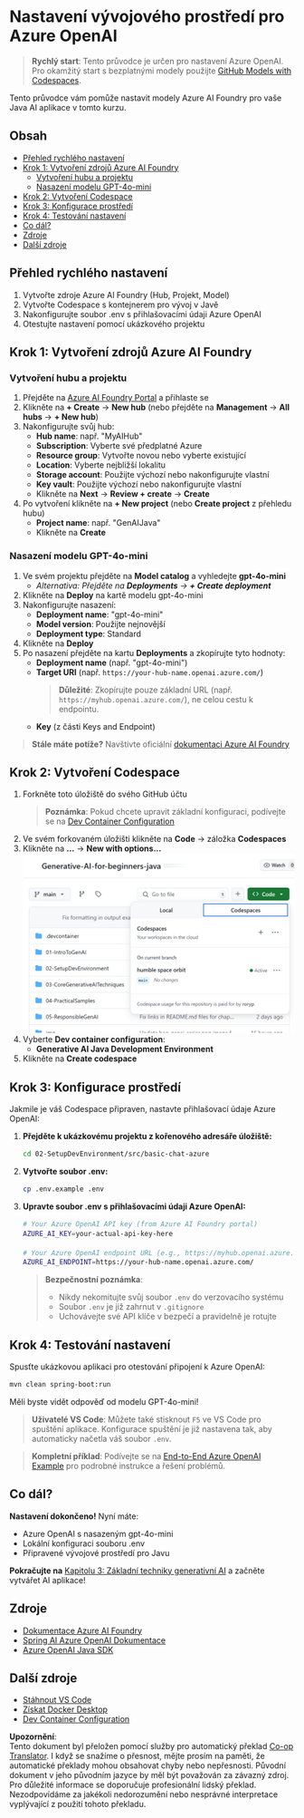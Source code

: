 <!--
CO_OP_TRANSLATOR_METADATA:
{
  "original_hash": "e00bbea0f95c611aa3bec676d23e8b43",
  "translation_date": "2025-07-21T21:03:54+00:00",
  "source_file": "02-SetupDevEnvironment/getting-started-azure-openai.md",
  "language_code": "cs"
}
-->
# Nastavení vývojového prostředí pro Azure OpenAI

> **Rychlý start**: Tento průvodce je určen pro nastavení Azure OpenAI. Pro okamžitý start s bezplatnými modely použijte [GitHub Models with Codespaces](./README.md#quick-start-cloud).

Tento průvodce vám pomůže nastavit modely Azure AI Foundry pro vaše Java AI aplikace v tomto kurzu.

## Obsah

- [Přehled rychlého nastavení](../../../02-SetupDevEnvironment)
- [Krok 1: Vytvoření zdrojů Azure AI Foundry](../../../02-SetupDevEnvironment)
  - [Vytvoření hubu a projektu](../../../02-SetupDevEnvironment)
  - [Nasazení modelu GPT-4o-mini](../../../02-SetupDevEnvironment)
- [Krok 2: Vytvoření Codespace](../../../02-SetupDevEnvironment)
- [Krok 3: Konfigurace prostředí](../../../02-SetupDevEnvironment)
- [Krok 4: Testování nastavení](../../../02-SetupDevEnvironment)
- [Co dál?](../../../02-SetupDevEnvironment)
- [Zdroje](../../../02-SetupDevEnvironment)
- [Další zdroje](../../../02-SetupDevEnvironment)

## Přehled rychlého nastavení

1. Vytvořte zdroje Azure AI Foundry (Hub, Projekt, Model)
2. Vytvořte Codespace s kontejnerem pro vývoj v Javě
3. Nakonfigurujte soubor .env s přihlašovacími údaji Azure OpenAI
4. Otestujte nastavení pomocí ukázkového projektu

## Krok 1: Vytvoření zdrojů Azure AI Foundry

### Vytvoření hubu a projektu

1. Přejděte na [Azure AI Foundry Portal](https://ai.azure.com/) a přihlaste se
2. Klikněte na **+ Create** → **New hub** (nebo přejděte na **Management** → **All hubs** → **+ New hub**)
3. Nakonfigurujte svůj hub:
   - **Hub name**: např. "MyAIHub"
   - **Subscription**: Vyberte své předplatné Azure
   - **Resource group**: Vytvořte novou nebo vyberte existující
   - **Location**: Vyberte nejbližší lokalitu
   - **Storage account**: Použijte výchozí nebo nakonfigurujte vlastní
   - **Key vault**: Použijte výchozí nebo nakonfigurujte vlastní
   - Klikněte na **Next** → **Review + create** → **Create**
4. Po vytvoření klikněte na **+ New project** (nebo **Create project** z přehledu hubu)
   - **Project name**: např. "GenAIJava"
   - Klikněte na **Create**

### Nasazení modelu GPT-4o-mini

1. Ve svém projektu přejděte na **Model catalog** a vyhledejte **gpt-4o-mini**
   - *Alternativa: Přejděte na **Deployments** → **+ Create deployment***
2. Klikněte na **Deploy** na kartě modelu gpt-4o-mini
3. Nakonfigurujte nasazení:
   - **Deployment name**: "gpt-4o-mini"
   - **Model version**: Použijte nejnovější
   - **Deployment type**: Standard
4. Klikněte na **Deploy**
5. Po nasazení přejděte na kartu **Deployments** a zkopírujte tyto hodnoty:
   - **Deployment name** (např. "gpt-4o-mini")
   - **Target URI** (např. `https://your-hub-name.openai.azure.com/`) 
      > **Důležité**: Zkopírujte pouze základní URL (např. `https://myhub.openai.azure.com/`), ne celou cestu k endpointu.
   - **Key** (z části Keys and Endpoint)

> **Stále máte potíže?** Navštivte oficiální [dokumentaci Azure AI Foundry](https://learn.microsoft.com/azure/ai-foundry/how-to/create-projects?tabs=ai-foundry&pivots=hub-project)

## Krok 2: Vytvoření Codespace

1. Forkněte toto úložiště do svého GitHub účtu
   > **Poznámka**: Pokud chcete upravit základní konfiguraci, podívejte se na [Dev Container Configuration](../../../.devcontainer/devcontainer.json)
2. Ve svém forkovaném úložišti klikněte na **Code** → záložka **Codespaces**
3. Klikněte na **...** → **New with options...**
![vytvoření codespace s možnostmi](../../../translated_images/codespaces.9945ded8ceb431a58e8bee7f212e8c62b55733b7e302fd58194fadc95472fa3c.cs.png)
4. Vyberte **Dev container configuration**: 
   - **Generative AI Java Development Environment**
5. Klikněte na **Create codespace**

## Krok 3: Konfigurace prostředí

Jakmile je váš Codespace připraven, nastavte přihlašovací údaje Azure OpenAI:

1. **Přejděte k ukázkovému projektu z kořenového adresáře úložiště:**
   ```bash
   cd 02-SetupDevEnvironment/src/basic-chat-azure
   ```

2. **Vytvořte soubor .env:**
   ```bash
   cp .env.example .env
   ```

3. **Upravte soubor .env s přihlašovacími údaji Azure OpenAI:**
   ```bash
   # Your Azure OpenAI API key (from Azure AI Foundry portal)
   AZURE_AI_KEY=your-actual-api-key-here
   
   # Your Azure OpenAI endpoint URL (e.g., https://myhub.openai.azure.com/)
   AZURE_AI_ENDPOINT=https://your-hub-name.openai.azure.com/
   ```

   > **Bezpečnostní poznámka**: 
   > - Nikdy nekomitujte svůj soubor `.env` do verzovacího systému
   > - Soubor `.env` je již zahrnut v `.gitignore`
   > - Uchovávejte své API klíče v bezpečí a pravidelně je rotujte

## Krok 4: Testování nastavení

Spusťte ukázkovou aplikaci pro otestování připojení k Azure OpenAI:

```bash
mvn clean spring-boot:run
```

Měli byste vidět odpověď od modelu GPT-4o-mini!

> **Uživatelé VS Code**: Můžete také stisknout `F5` ve VS Code pro spuštění aplikace. Konfigurace spuštění je již nastavena tak, aby automaticky načetla váš soubor `.env`.

> **Kompletní příklad**: Podívejte se na [End-to-End Azure OpenAI Example](./src/basic-chat-azure/README.md) pro podrobné instrukce a řešení problémů.

## Co dál?

**Nastavení dokončeno!** Nyní máte:
- Azure OpenAI s nasazeným gpt-4o-mini
- Lokální konfiguraci souboru .env
- Připravené vývojové prostředí pro Javu

**Pokračujte na** [Kapitolu 3: Základní techniky generativní AI](../03-CoreGenerativeAITechniques/README.md) a začněte vytvářet AI aplikace!

## Zdroje

- [Dokumentace Azure AI Foundry](https://learn.microsoft.com/azure/ai-services/)
- [Spring AI Azure OpenAI Dokumentace](https://docs.spring.io/spring-ai/reference/api/clients/azure-openai-chat.html)
- [Azure OpenAI Java SDK](https://learn.microsoft.com/java/api/overview/azure/ai-openai-readme)

## Další zdroje

- [Stáhnout VS Code](https://code.visualstudio.com/Download)
- [Získat Docker Desktop](https://www.docker.com/products/docker-desktop)
- [Dev Container Configuration](../../../.devcontainer/devcontainer.json)

**Upozornění**:  
Tento dokument byl přeložen pomocí služby pro automatický překlad [Co-op Translator](https://github.com/Azure/co-op-translator). I když se snažíme o přesnost, mějte prosím na paměti, že automatické překlady mohou obsahovat chyby nebo nepřesnosti. Původní dokument v jeho původním jazyce by měl být považován za závazný zdroj. Pro důležité informace se doporučuje profesionální lidský překlad. Nezodpovídáme za jakékoli nedorozumění nebo nesprávné interpretace vyplývající z použití tohoto překladu.